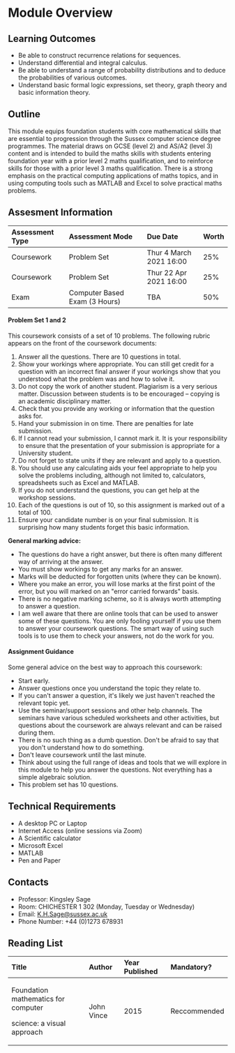 # Module Overview

## Learning Outcomes

* Be able to construct recurrence relations for sequences.
* Understand differential and integral calculus.
* Be able to understand a range of probability distributions and to deduce the probabilities of various outcomes.
* Understand basic formal logic expressions, set theory, graph theory and basic information theory.

## Outline

This module equips foundation students with core mathematical skills that are essential to progression through the Sussex computer science degree programmes. The material draws on GCSE \(level 2\) and AS/A2 \(level 3\) content and is intended to build the maths skills with students entering foundation year with a prior level 2 maths qualification, and to reinforce skills for those with a prior level 3 maths qualification. There is a strong emphasis on the practical computing applications of maths topics, and in using computing tools such as MATLAB and Excel to solve practical maths problems.

## Assesment Information

| Assessment Type | Assessment Mode | Due Date | Worth |
| :--- | :--- | :--- | :--- |
| Coursework | Problem Set | Thur 4 March 2021 16:00 | 25% |
| Coursework | Problem Set | Thur 22 Apr 2021 16:00 | 25% |
| Exam | Computer Based Exam \(3 Hours\) | TBA | 50% |

#### Problem Set 1 and 2

This coursework consists of a set of 10 problems. The following rubric appears on the front of the coursework documents:

1. Answer all the questions. There are 10 questions in total.
2. Show your workings where appropriate. You can still get credit for a question with an incorrect final answer if your workings show that you understood what the problem was and how to solve it.
3. Do not copy the work of another student. Plagiarism is a very serious matter. Discussion between students is to be encouraged – copying is an academic disciplinary matter.
4. Check that you provide any working or information that the question asks for.
5. Hand your submission in on time. There are penalties for late submission.
6. If I cannot read your submission, I cannot mark it. It is your responsibility to ensure that the presentation of your submission is appropriate for a University student.
7. Do not forget to state units if they are relevant and apply to a question.
8. You should use any calculating aids your feel appropriate to help you solve the problems including, although not limited to, calculators, spreadsheets such as Excel and MATLAB.
9. If you do not understand the questions, you can get help at the workshop sessions.
10. Each of the questions is out of 10, so this assignment is marked out of a total of 100.
11. Ensure your candidate number is on your final submission. It is surprising how many students forget this basic information.

**General marking advice:**

* The questions do have a right answer, but there is often many different way of arriving at the answer.
* You must show workings to get any marks for an answer. 
* Marks will be deducted for forgotten units \(where they can be known\).
* Where you make an error, you will lose marks at the first point of the error, but you will marked on an "error carried forwards" basis.
* There is no negative marking scheme, so it is always worth attempting to answer a question.
* I am well aware that there are online tools that can be used to answer some of these questions. You are only fooling yourself if you use them to answer your coursework questions. The smart way of using such tools is to use them to check your answers, not do the work for you.

#### Assignment Guidance

Some general advice on the best way to approach this coursework:

* Start early.
* Answer questions once you understand the topic they relate to. 
* If you can't answer a question, it's likely we just haven't reached the relevant topic yet.
* Use the seminar/support sessions and other help channels.  The seminars have various scheduled worksheets and other activities, but questions about the coursework are always relevant and can be raised during them.
* There is no such thing as a dumb question. Don't be afraid to say that you don't understand how to do something.
* Don't leave coursework until the last minute.
* Think about using the full range of ideas and tools that we will explore in this module to help you answer the questions. Not everything has a simple algebraic solution.
* This problem set has 10 questions. 

## Technical Requirements

* A desktop PC or Laptop
* Internet Access \(online sessions via Zoom\)
* A Scientific calculator
* Microsoft Excel
* MATLAB
* Pen and Paper

## Contacts

* Professor: Kingsley Sage
* Room: CHICHESTER 1 302 \(Monday, Tuesday or Wednesday\) 
* Email: K.H.Sage@sussex.ac.uk
* Phone Number: +44 \(0\)1273 678931

## Reading List

<table>
  <thead>
    <tr>
      <th style="text-align:left">Title</th>
      <th style="text-align:left">Author</th>
      <th style="text-align:left">Year Published</th>
      <th style="text-align:left">Mandatory?</th>
    </tr>
  </thead>
  <tbody>
    <tr>
      <td style="text-align:left">
        <p>Foundation mathematics for computer</p>
        <p>science: a visual approach</p>
      </td>
      <td style="text-align:left">John Vince</td>
      <td style="text-align:left">2015</td>
      <td style="text-align:left">Reccommended</td>
    </tr>
  </tbody>
</table>













